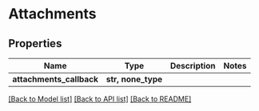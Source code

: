 # Attachments


## Properties
Name | Type | Description | Notes
------------ | ------------- | ------------- | -------------
**attachments_callback** | **str, none_type** |  | 


[[Back to Model list]](../../README.md#models) [[Back to API list]](../../README.md#available-methods) [[Back to README]](../../README.md)


